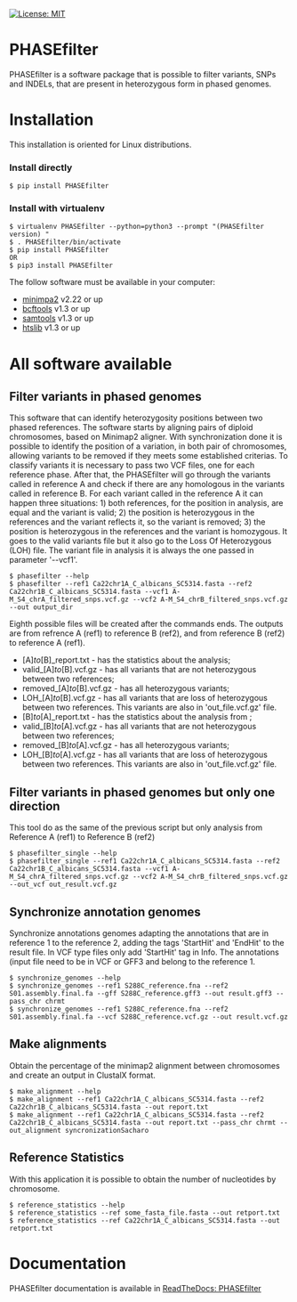 
[![License: MIT](https://img.shields.io/badge/License-MIT%20-blue.svg)](https://www.mit.edu/~amini/LICENSE.md)


# PHASEfilter
PHASEfilter is a software package that is possible to filter variants, SNPs and INDELs, that are present in heterozygous form in phased genomes.

# Installation

This installation is oriented for Linux distributions.

### Install directly

```
$ pip install PHASEfilter
```

### Install with virtualenv

```
$ virtualenv PHASEfilter --python=python3 --prompt "(PHASEfilter version) "
$ . PHASEfilter/bin/activate
$ pip install PHASEfilter
OR
$ pip3 install PHASEfilter
```


The follow software must be available in your computer:
* [minimpa2](https://github.com/lh3/minimap2) v2.22 or up
* [bcftools](http://www.htslib.org/download/) v1.3 or up
* [samtools](http://www.htslib.org/download/) v1.3 or up
* [htslib](http://www.htslib.org/download/) v1.3 or up


# All software available

## Filter variants in phased genomes

This software that can identify heterozygosity positions between two phased references.
The software starts by aligning pairs of diploid chromosomes, based on Minimap2 aligner. With synchronization done it is possible to identify the position of a variation, in both pair of chromosomes, allowing variants to be removed if they meets some established criterias.
To classify variants it is necessary to pass two VCF files, one for each reference phase. After that, the PHASEfilter will go through the variants called in reference A and check if there are any homologous in the variants called in reference B. For each variant called in the reference A it can happen three situations: 1) both references, for the position in analysis, are equal and the variant is valid; 2) the position is heterozygous in the references and the variant reflects it, so the variant is removed; 3) the position is heterozygous in the references and the variant is homozygous. It goes to the valid variants file but it also go to the Loss Of Heterozygous (LOH) file.
The variant file in analysis it is always the one passed in parameter '--vcf1'.

```
$ phasefilter --help
$ phasefilter --ref1 Ca22chr1A_C_albicans_SC5314.fasta --ref2 Ca22chr1B_C_albicans_SC5314.fasta --vcf1 A-M_S4_chrA_filtered_snps.vcf.gz --vcf2 A-M_S4_chrB_filtered_snps.vcf.gz --out output_dir
```

Eighth possible files will be created after the commands ends. The outputs are from refrence A (ref1) to reference B (ref2), and from reference B (ref2) to reference A (ref1).

-  [A]_to_[B]_report.txt - has the statistics about the analysis;
-  valid_[A]_to_[B].vcf.gz - has all variants that are not heterozygous between two references;
-  removed_[A]_to_[B].vcf.gz - has all heterozygous variants;
-  LOH_[A]_to_[B].vcf.gz - has all variants that are loss of heterozygous between two references. This variants are also in 'out_file.vcf.gz' file.
-  [B]_to_[A]_report.txt - has the statistics about the analysis from ;
-  valid_[B]_to_[A].vcf.gz - has all variants that are not heterozygous between two references;
-  removed_[B]_to_[A].vcf.gz - has all heterozygous variants;
-  LOH_[B]_to_[A].vcf.gz - has all variants that are loss of heterozygous between two references. This variants are also in 'out_file.vcf.gz' file.

## Filter variants in phased genomes but only one direction

This tool do as the same of the previous script but only analysis from Reference A (ref1) to Reference B (ref2)

```
$ phasefilter_single --help
$ phasefilter_single --ref1 Ca22chr1A_C_albicans_SC5314.fasta --ref2 Ca22chr1B_C_albicans_SC5314.fasta --vcf1 A-M_S4_chrA_filtered_snps.vcf.gz --vcf2 A-M_S4_chrB_filtered_snps.vcf.gz --out_vcf out_result.vcf.gz
```

## Synchronize annotation genomes

Synchronize annotations genomes adapting the annotations that are in reference 1 to the reference 2, adding the tags 'StartHit' and 'EndHit' to the result file. In VCF type files only add 'StartHit' tag in Info. The annotations (input file need to be in VCF or GFF3 and belong to the reference 1.

```
$ synchronize_genomes --help
$ synchronize_genomes --ref1 S288C_reference.fna --ref2 S01.assembly.final.fa --gff S288C_reference.gff3 --out result.gff3 --pass_chr chrmt
$ synchronize_genomes --ref1 S288C_reference.fna --ref2 S01.assembly.final.fa --vcf S288C_reference.vcf.gz --out result.vcf.gz
```

## Make alignments

Obtain the percentage of the minimap2 alignment between chromosomes and create an output in ClustalX format.

```
$ make_alignment --help
$ make_alignment --ref1 Ca22chr1A_C_albicans_SC5314.fasta --ref2 Ca22chr1B_C_albicans_SC5314.fasta --out report.txt
$ make_alignment --ref1 Ca22chr1A_C_albicans_SC5314.fasta --ref2 Ca22chr1B_C_albicans_SC5314.fasta --out report.txt --pass_chr chrmt --out_alignment syncronizationSacharo
```

## Reference Statistics

With this application it is possible to obtain the number of nucleotides by chromosome.

```
$ reference_statistics --help
$ reference_statistics --ref some_fasta_file.fasta --out retport.txt
$ reference_statistics --ref Ca22chr1A_C_albicans_SC5314.fasta --out retport.txt
```


# Documentation

PHASEfilter documentation is available in [ReadTheDocs: PHASEfilter](https://phasefilter.readthedocs.io/en/latest/)
